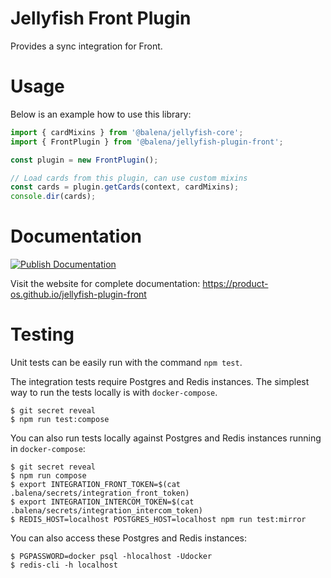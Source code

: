 # Jellyfish Front Plugin

Provides a sync integration for Front.

# Usage

Below is an example how to use this library:

```js
import { cardMixins } from '@balena/jellyfish-core';
import { FrontPlugin } from '@balena/jellyfish-plugin-front';

const plugin = new FrontPlugin();

// Load cards from this plugin, can use custom mixins
const cards = plugin.getCards(context, cardMixins);
console.dir(cards);
```

# Documentation

[![Publish Documentation](https://github.com/product-os/jellyfish-plugin-front/actions/workflows/publish-docs.yml/badge.svg)](https://github.com/product-os/jellyfish-plugin-front/actions/workflows/publish-docs.yml)

Visit the website for complete documentation: https://product-os.github.io/jellyfish-plugin-front

# Testing

Unit tests can be easily run with the command `npm test`.

The integration tests require Postgres and Redis instances. The simplest way to run the tests locally is with `docker-compose`.

```
$ git secret reveal
$ npm run test:compose
```

You can also run tests locally against Postgres and Redis instances running in `docker-compose`:
```
$ git secret reveal
$ npm run compose
$ export INTEGRATION_FRONT_TOKEN=$(cat .balena/secrets/integration_front_token)
$ export INTEGRATION_INTERCOM_TOKEN=$(cat .balena/secrets/integration_intercom_token)
$ REDIS_HOST=localhost POSTGRES_HOST=localhost npm run test:mirror
```

You can also access these Postgres and Redis instances:
```
$ PGPASSWORD=docker psql -hlocalhost -Udocker
$ redis-cli -h localhost
```
